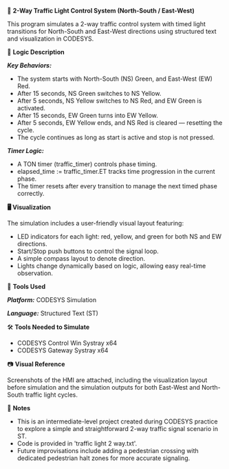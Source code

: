 🚦 **2-Way Traffic Light Control System (North-South / East-West)**

This program simulates a 2-way traffic control system with timed light transitions for North-South and East-West directions using structured text and visualization in CODESYS.

🧩 **Logic Description**

_**Key Behaviors:**_

- The system starts with North-South (NS) Green, and East-West (EW) Red.
- After 15 seconds, NS Green switches to NS Yellow.
- After 5 seconds, NS Yellow switches to NS Red, and EW Green is activated.
- After 15 seconds, EW Green turns into EW Yellow.
- After 5 seconds, EW Yellow ends, and NS Red is cleared — resetting the cycle.
- The cycle continues as long as start is active and stop is not pressed.

_**Timer Logic:**_

- A TON timer (traffic_timer) controls phase timing.
- elapsed_time := traffic_timer.ET tracks time progression in the current phase.
- The timer resets after every transition to manage the next timed phase correctly.

**🖥 Visualization**

The simulation includes a user-friendly visual layout featuring:
- LED indicators for each light: red, yellow, and green for both NS and EW directions.
- Start/Stop push buttons to control the signal loop.
- A simple compass layout to denote direction.
- Lights change dynamically based on logic, allowing easy real-time observation.

🔧 **Tools Used**

_**Platform:**_ CODESYS Simulation

_**Language:**_ Structured Text (ST)

🛠️ **Tools Needed to Simulate**
- CODESYS Control Win Systray x64
- CODESYS Gateway Systray x64

📷 **Visual Reference**

Screenshots of the HMI are attached, including the visualization layout before simulation and the simulation outputs for both East-West and North-South traffic light cycles.

📌 **Notes**

- This is an intermediate-level project created during CODESYS practice to explore a simple and straightforward 2-way traffic signal scenario in ST.
- Code is provided in 'traffic light 2 way.txt'.
- Future improvisations include adding a pedestrian crossing with dedicated pedestrian halt zones for more accurate signaling.
